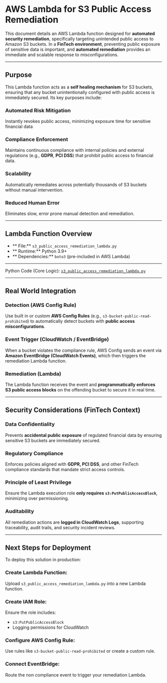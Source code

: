 #  AWS Lambda for S3 Public Access Remediation

This document details an AWS Lambda function designed for **automated security remediation**, specifically targeting unintended public access to Amazon S3 buckets. In a **FinTech environment**, preventing public exposure of sensitive data is important, and **automated remediation** provides an immediate and scalable response to misconfigurations.

---

##  Purpose

This Lambda function acts as a **self healing mechanism** for S3 buckets, ensuring that any bucket unintentionally configured with public access is immediately secured. Its key purposes include:

###  Automated Risk Mitigation
Instantly revokes public access, minimizing exposure time for sensitive financial data

###  Compliance Enforcement
Maintains continuous compliance with internal policies and external regulations (e.g., **GDPR**, **PCI DSS**) that prohibit public access to financial data.

###  Scalability
Automatically remediates across potentially thousands of S3 buckets without manual intervention.

###  Reduced Human Error
Eliminates slow, error prone manual detection and remediation.

---

##  Lambda Function Overview

- ** File:** `s3_public_access_remediation_lambda.py`  
- ** Runtime:** Python 3.9+  
- ** Dependencies:** `boto3` (pre-included in AWS Lambda)

---
 Python Code (Core Logic): [`s3_public_access_remediation_lambda.py`](./s3_public_access_remediation_lambda.py)


---
##  Real World Integration

###  Detection (AWS Config Rule)
Use built in or custom **AWS Config Rules** (e.g., `s3-bucket-public-read-prohibited`) to automatically detect buckets with **public access misconfigurations**.

###  Event Trigger (CloudWatch / EventBridge)
When a bucket violates the compliance rule, AWS Config sends an event via **Amazon EventBridge (CloudWatch Events)**, which then triggers the remediation Lambda function.

###  Remediation (Lambda)
The Lambda function receives the event and **programmatically enforces S3 public access blocks** on the offending bucket to secure it in real time.

---

##  Security Considerations (FinTech Context)

###  Data Confidentiality
Prevents **accidental public exposure** of regulated financial data by ensuring sensitive S3 buckets are immediately secured.

###  Regulatory Compliance
Enforces policies aligned with **GDPR, PCI DSS**, and other FinTech compliance standards that mandate strict access controls.

###  Principle of Least Privilege
Ensure the Lambda execution role **only requires `s3:PutPublicAccessBlock`**, minimizing over permissioning.

###  Auditability
All remediation actions are **logged in CloudWatch Logs**, supporting traceability, audit trails, and security incident reviews.

---

##  Next Steps for Deployment

To deploy this solution in production:

###  Create Lambda Function:
Upload `s3_public_access_remediation_lambda.py` into a new Lambda function.

###  Create IAM Role:
Ensure the role includes:

- `s3:PutPublicAccessBlock`
- Logging permissions for CloudWatch

###  Configure AWS Config Rule:
Use rules like `s3-bucket-public-read-prohibited` or create a custom rule.

###  Connect EventBridge:
Route the non compliance event to trigger your remediation Lambda.
